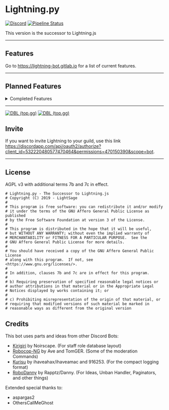 # Lightning.py
[![Discord](https://img.shields.io/discord/527887739178188830.svg)](https://discord.gg/cDPGuYd)
[![Pipeline Status](https://img.shields.io/gitlab/pipeline/LightSage/Lightning?label=Pipeline&logo=GitLab)](https://gitlab.com/LightSage/Lightning/pipelines/latest)

This version is the successor to Lightning.js

---

## Features

Go to https://lightning-bot.gitlab.io for a list of current features.

---
## Planned Features

<details>
<summary>Completed Features</summary>
<p>

- [x] Message Logging 
- [x] Logging: Invite Watching (soon to be rewritten)
- [x] Member Count
- [x] Announcement Maker
- [x] Moderation: Mute
- [x] Moderation: Restrictions
- [x] Moderation: Ban ID/Hackban
- [x] Moderation: Silent Kick
- [x] Moderation: Reapply Restrictions on Member Join
- [x] Admin: Fetch the guild's userlog.json file (Obsolete since v2)
- [x] Status Switching
- [x] Support Server: Special commands that help moderate the support server
- [x] Bot Owner: Blacklist Guilds and Users
- [x] Bot Owner: Search blacklist with an ID
- [x] Lightning's Timer System: Reminders/Timers
- [x] Moderation: Time Ban (relies on Lightning's Timer System)
- [x] Lightning's Timer System: Allow reminder author to delete their own reminders
- [x] Lightning's Timer System: Management Cog (PCA/PCM)
- [x] Lightning's Timer System: 6 Hour Data Backup (Now Unused since v2)
- [x] Moderation: Time Mute (relies on Lightning's Timer System)
- [x] Better Help Command

</p>
</details>

---
[![DBL (top.gg)](https://top.gg/api/widget/status/532220480577470464.svg)](https://top.gg/bot/532220480577470464)
[![DBL (top.gg)](https://top.gg/api/widget/owner/532220480577470464.svg)](https://top.gg/bot/532220480577470464)
## Invite

If you want to invite Lightning to your guild, use this link https://discordapp.com/api/oauth2/authorize?client_id=532220480577470464&permissions=470150390&scope=bot.

---
## License
AGPL v3 with additional terms 7b and 7c in effect.
```
# Lightning.py - The Successor to Lightning.js
# Copyright (C) 2019 - LightSage
#
# This program is free software: you can redistribute it and/or modify
# it under the terms of the GNU Affero General Public License as published
# by the Free Software Foundation at version 3 of the License.
#
# This program is distributed in the hope that it will be useful,
# but WITHOUT ANY WARRANTY; without even the implied warranty of
# MERCHANTABILITY or FITNESS FOR A PARTICULAR PURPOSE.  See the
# GNU Affero General Public License for more details.
#
# You should have received a copy of the GNU Affero General Public License
# along with this program.  If not, see <https://www.gnu.org/licenses/>.
#
# In addition, clauses 7b and 7c are in effect for this program.
#
# b) Requiring preservation of specified reasonable legal notices or
# author attributions in that material or in the Appropriate Legal
# Notices displayed by works containing it; or
#
# c) Prohibiting misrepresentation of the origin of that material, or
# requiring that modified versions of such material be marked in
# reasonable ways as different from the original version
```
## Credits 

This bot uses parts and ideas from other Discord Bots:

- [Kirigiri](https://git.catgirlsin.space/noirscape/kirigiri) by Noirscape. (For staff role database layout)
- [Robocop-NG](https://github.com/reswitched/robocop-ng) by Ave and TomGER. (Some of the moderation Commands)
- [Kurisu](https://github.com/nh-server/Kurisu) by ihaveahax/ihaveamac and 916253. (For the compact logging format)
- [RoboDanny](https://github.com/Rapptz/RoboDanny) by Rapptz/Danny. (For Ideas, Unban Handler, Paginators, and other things)


Extended special thanks to:

- aspargas2
- OthersCallMeGhost
